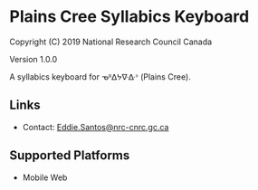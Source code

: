 Plains Cree Syllabics Keyboard
==============================

Copyright (C) 2019 National Research Council Canada

Version 1.0.0

A syllabics keyboard for ᓀᐦᐃᔭᐍᐏᐣ (Plains Cree).

Links
-----

 * Contact:  <Eddie.Santos@nrc-cnrc.gc.ca>

Supported Platforms
-------------------
 * Mobile Web

